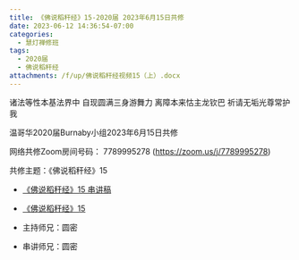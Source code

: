 ```yaml
---
title: 《佛说稻秆经》15-2020届 2023年6月15日共修
date: 2023-06-12 14:36:54-07:00
categories:
  - 慧灯禅修班
tags:
  - 2020届
  - 佛说稻秆经
attachments: /f/up/佛说稻秆经视频15（上）.docx
---
```

诸法等性本基法界中 自现圆满三身游舞力
离障本来怙主龙钦巴 祈请无垢光尊常护我

温哥华2020届Burnaby小组2023年6月15日共修

网络共修Zoom房间号码： 7789995278 (<https://zoom.us/j/7789995278>)

共修主题：《佛说稻秆经》15
* [《佛说稻秆经》15 串讲稿](/f/up/佛说稻秆经视频15（上）.docx)
* [《佛说稻秆经》15](https://www.fohuifayu.com/index.php/huideng-jiangtang/jingdian-jiedu/foshuo-daoganjing/2515-p17086)

* 主持师兄：圆密
* 串讲师兄：圆密